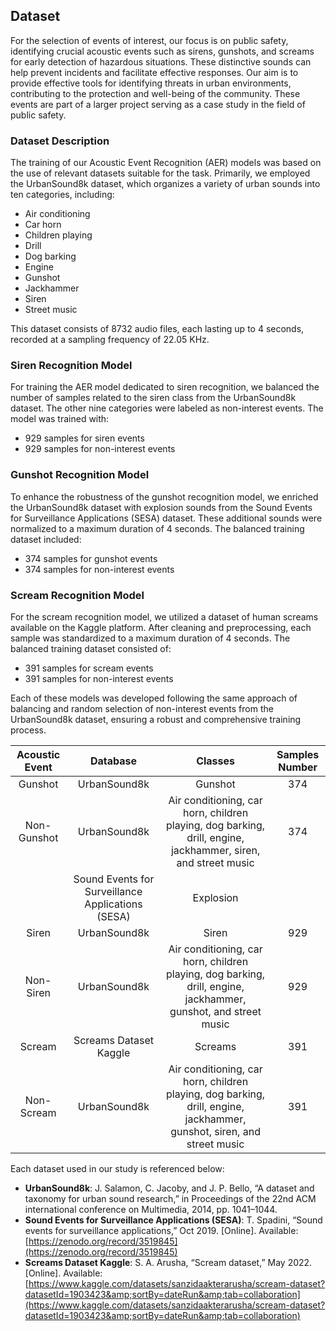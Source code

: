 ## Dataset

For the selection of events of interest, our focus is on public safety, identifying crucial acoustic events such as sirens, gunshots, and screams for early detection of hazardous situations. These distinctive sounds can help prevent incidents and facilitate effective responses. Our aim is to provide effective tools for identifying threats in urban environments, contributing to the protection and well-being of the community. These events are part of a larger project serving as a case study in the field of public safety.

### Dataset Description

The training of our Acoustic Event Recognition (AER) models was based on the use of relevant datasets suitable for the task. Primarily, we employed the UrbanSound8k dataset, which organizes a variety of urban sounds into ten categories, including:

- Air conditioning
- Car horn
- Children playing
- Drill
- Dog barking
- Engine
- Gunshot
- Jackhammer
- Siren
- Street music

This dataset consists of 8732 audio files, each lasting up to 4 seconds, recorded at a sampling frequency of 22.05 KHz.

### Siren Recognition Model

For training the AER model dedicated to siren recognition, we balanced the number of samples related to the siren class from the UrbanSound8k dataset. The other nine categories were labeled as non-interest events. The model was trained with:

- 929 samples for siren events
- 929 samples for non-interest events

### Gunshot Recognition Model

To enhance the robustness of the gunshot recognition model, we enriched the UrbanSound8k dataset with explosion sounds from the Sound Events for Surveillance Applications (SESA) dataset. These additional sounds were normalized to a maximum duration of 4 seconds. The balanced training dataset included:

- 374 samples for gunshot events
- 374 samples for non-interest events

### Scream Recognition Model

For the scream recognition model, we utilized a dataset of human screams available on the Kaggle platform. After cleaning and preprocessing, each sample was standardized to a maximum duration of 4 seconds. The balanced training dataset consisted of:

- 391 samples for scream events
- 391 samples for non-interest events

Each of these models was developed following the same approach of balancing and random selection of non-interest events from the UrbanSound8k dataset, ensuring a robust and comprehensive training process.


| Acoustic Event | Database                                             | Classes                                                                   | Samples Number |
|:--------------:|:---------------------------------------------------:|:-------------------------------------------------------------------------:|:--------------:|
|    Gunshot     |               UrbanSound8k                          |                                  Gunshot                                  |      374       |
|  Non-Gunshot   |               UrbanSound8k                          | Air conditioning, car horn, children playing, dog barking, drill, engine, jackhammer, siren, and street music |      374       |
|                | Sound Events for Surveillance Applications (SESA)   |                                Explosion                                 |                |
|     Siren      |               UrbanSound8k                          |                                  Siren                                    |      929       |
|  Non-Siren     |               UrbanSound8k                          | Air conditioning, car horn, children playing, dog barking, drill, engine, jackhammer, gunshot, and street music |      929       |
|     Scream     |           Screams Dataset Kaggle                    |                                 Screams                                   |      391       |
|  Non-Scream    |               UrbanSound8k                          | Air conditioning, car horn, children playing, dog barking, drill, engine, jackhammer, gunshot, siren, and street music |      391       |


Each dataset used in our study is referenced below:

- **UrbanSound8k**: J. Salamon, C. Jacoby, and J. P. Bello, “A dataset and taxonomy for urban sound research,” in Proceedings of the 22nd ACM international conference on Multimedia, 2014, pp. 1041–1044.
- **Sound Events for Surveillance Applications (SESA)**: T. Spadini, “Sound events for surveillance applications,” Oct 2019. [Online]. Available: [https://zenodo.org/record/3519845](https://zenodo.org/record/3519845)
- **Screams Dataset Kaggle**: S. A. Arusha, “Scream dataset,” May 2022. [Online]. Available: [https://www.kaggle.com/datasets/sanzidaakterarusha/scream-dataset?datasetId=1903423&amp;sortBy=dateRun&amp;tab=collaboration](https://www.kaggle.com/datasets/sanzidaakterarusha/scream-dataset?datasetId=1903423&amp;sortBy=dateRun&amp;tab=collaboration)

